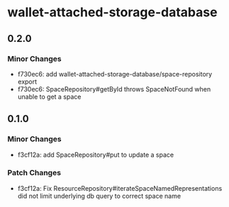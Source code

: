 # wallet-attached-storage-database

## 0.2.0

### Minor Changes

- f730ec6: add wallet-attached-storage-database/space-repository export
- f730ec6: SpaceRepository#getById throws SpaceNotFound when unable to get a space

## 0.1.0

### Minor Changes

- f3cf12a: add SpaceRepository#put to update a space

### Patch Changes

- f3cf12a: Fix ResourceRepository#iterateSpaceNamedRepresentations did not limit underlying db query to correct space name
